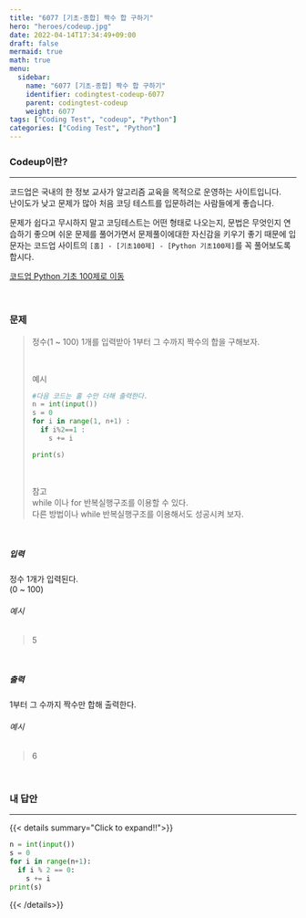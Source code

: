 ```yaml
---
title: "6077 [기초-종합] 짝수 합 구하기"
hero: "heroes/codeup.jpg"
date: 2022-04-14T17:34:49+09:00
draft: false
mermaid: true
math: true
menu:
  sidebar:
    name: "6077 [기초-종합] 짝수 합 구하기"
    identifier: codingtest-codeup-6077
    parent: codingtest-codeup
    weight: 6077
tags: ["Coding Test", "codeup", "Python"]
categories: ["Coding Test", "Python"]
---
```


### Codeup이란?
---
코드업은 국내의 한 정보 교사가 알고리즘 교육을 목적으로 운영하는 사이트입니다.\
난이도가 낮고 문제가 많아 처음 코딩 테스트를 입문하려는 사람들에게 좋습니다.

문제가 쉽다고 무시하지 말고 코딩테스트는 어떤 형태로 나오는지, 문법은 무엇인지 연습하기 좋으며 쉬운 문제를 풀어가면서 문제풀이에대한 자신감을 키우기 좋기 때문에 입문자는 코드업 사이트의 `[홈] - [기초100제] - [Python 기초100제]`를 꼭 풀어보도록 합시다.

[코드업 Python 기초 100제로 이동](https://codeup.kr/problemsetsol.php?psid=33)


&nbsp;

### 문제
> 정수(1 ~ 100) 1개를 입력받아 1부터 그 수까지 짝수의 합을 구해보자.
> 
> &nbsp;
> 
> 예시
> ```python
> #다음 코드는 홀 수만 더해 출력한다.
> n = int(input())
> s = 0
> for i in range(1, n+1) :
>   if i%2==1 :
>     s += i
> 
> print(s)
> ```
> 
> &nbsp;
> 
> 참고\
> while 이나 for 반복실행구조를 이용할 수 있다.\
> 다른 방법이나 while 반복실행구조를 이용해서도 성공시켜 보자.

&nbsp;

##### 입력
정수 1개가 입력된다.\
(0 ~ 100)
###### 예시
> 5

&nbsp;

##### 출력
1부터 그 수까지 짝수만 합해 출력한다.
###### 예시
> 6

&nbsp;

### 내 답안
---
{{< details summary="Click to expand!!">}}
```python
n = int(input())
s = 0
for i in range(n+1):
  if i % 2 == 0:
    s += i
print(s)
```
{{< /details>}}